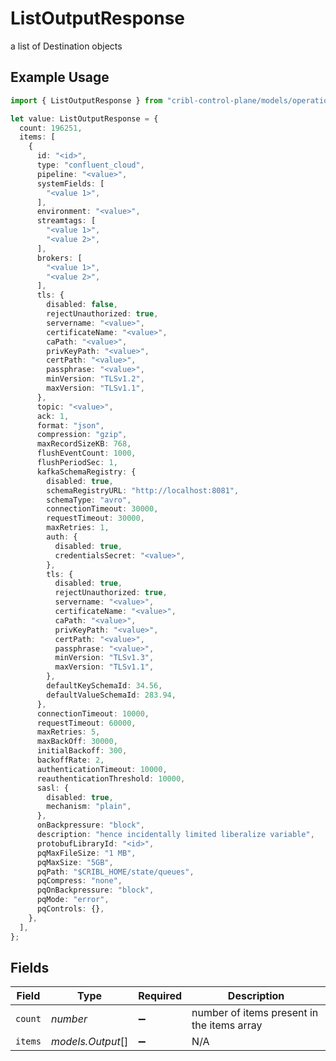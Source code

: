 # ListOutputResponse

a list of Destination objects

## Example Usage

```typescript
import { ListOutputResponse } from "cribl-control-plane/models/operations";

let value: ListOutputResponse = {
  count: 196251,
  items: [
    {
      id: "<id>",
      type: "confluent_cloud",
      pipeline: "<value>",
      systemFields: [
        "<value 1>",
      ],
      environment: "<value>",
      streamtags: [
        "<value 1>",
        "<value 2>",
      ],
      brokers: [
        "<value 1>",
        "<value 2>",
      ],
      tls: {
        disabled: false,
        rejectUnauthorized: true,
        servername: "<value>",
        certificateName: "<value>",
        caPath: "<value>",
        privKeyPath: "<value>",
        certPath: "<value>",
        passphrase: "<value>",
        minVersion: "TLSv1.2",
        maxVersion: "TLSv1.1",
      },
      topic: "<value>",
      ack: 1,
      format: "json",
      compression: "gzip",
      maxRecordSizeKB: 768,
      flushEventCount: 1000,
      flushPeriodSec: 1,
      kafkaSchemaRegistry: {
        disabled: true,
        schemaRegistryURL: "http://localhost:8081",
        schemaType: "avro",
        connectionTimeout: 30000,
        requestTimeout: 30000,
        maxRetries: 1,
        auth: {
          disabled: true,
          credentialsSecret: "<value>",
        },
        tls: {
          disabled: true,
          rejectUnauthorized: true,
          servername: "<value>",
          certificateName: "<value>",
          caPath: "<value>",
          privKeyPath: "<value>",
          certPath: "<value>",
          passphrase: "<value>",
          minVersion: "TLSv1.3",
          maxVersion: "TLSv1.1",
        },
        defaultKeySchemaId: 34.56,
        defaultValueSchemaId: 283.94,
      },
      connectionTimeout: 10000,
      requestTimeout: 60000,
      maxRetries: 5,
      maxBackOff: 30000,
      initialBackoff: 300,
      backoffRate: 2,
      authenticationTimeout: 10000,
      reauthenticationThreshold: 10000,
      sasl: {
        disabled: true,
        mechanism: "plain",
      },
      onBackpressure: "block",
      description: "hence incidentally limited liberalize variable",
      protobufLibraryId: "<id>",
      pqMaxFileSize: "1 MB",
      pqMaxSize: "5GB",
      pqPath: "$CRIBL_HOME/state/queues",
      pqCompress: "none",
      pqOnBackpressure: "block",
      pqMode: "error",
      pqControls: {},
    },
  ],
};
```

## Fields

| Field                                      | Type                                       | Required                                   | Description                                |
| ------------------------------------------ | ------------------------------------------ | ------------------------------------------ | ------------------------------------------ |
| `count`                                    | *number*                                   | :heavy_minus_sign:                         | number of items present in the items array |
| `items`                                    | *models.Output*[]                          | :heavy_minus_sign:                         | N/A                                        |